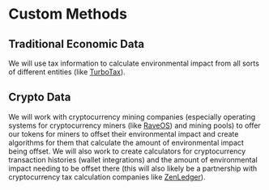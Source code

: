 # Custom Methods

## Traditional Economic Data

We will use tax information to calculate environmental impact from all sorts of different entities (like [TurboTax](https://turbotax.intuit.com)).&#x20;

## Crypto Data

We will work with cryptocurrency mining companies (especially operating systems for cryptocurrency miners (like [RaveOS](https://raveos.com)) and mining pools) to offer our tokens for miners to offset their environmental impact and create algorithms for them that calculate the amount of environmental impact being offset. We will also work to create calculators for cryptocurrency transaction histories (wallet integrations) and the amount of environmental impact needing to be offset there (this will also likely be a partnership with cryptocurrency tax calculation companies like [ZenLedger](https://www.zenledger.io)). &#x20;
